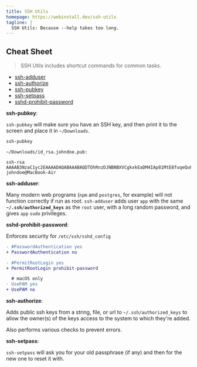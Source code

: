 ```yaml
---
title: SSH Utils
homepage: https://webinstall.dev/ssh-utils
tagline: |
  SSH Utils: Because --help takes too long.
---
```


## Cheat Sheet

> SSH Utils includes shortcut commands for common tasks.

- [ssh-adduser](../ssh-adduser/)
- [ssh-authorize](../ssh-authorize/)
- [ssh-pubkey](../ssh-pubkey/)
- [ssh-setpass](../ssh-setpass/)
- [sshd-prohibit-password](../sshd-prohibit-password/)

**ssh-pubkey**:

`ssh-pubkey` will make sure you have an SSH key, and then print it to the screen
and place it in `~/Downloads`.

```sh
ssh-pubkey
```

```text
~/Downloads/id_rsa.johndoe.pub:

ssh-rsa AAAAB3NzaC1yc2EAAAADAQABAAABAQDTOhRnzDJNBNBXVCgkxkEaDM4IAp81MtE8fuqeQuFvq5gYLWoZND39N++bUvjMRCveWzZlQNxcLjXHlZA3mGj1b9aMImrvyoq8FJepe+RLEuptJe3md4EtTXo8VJuMXV0lJCcd9ct+eqJ0jH0ww4FDJXWMaFbiVwJBO0IaYevlwcf0QwH12FCARZUSwXfsIeCZNGxOPamIUCXumpQiAjTLGHFIDyWwLDCNPi8GyB3VmqsTNEvO/H8yY4VI7l9hpztE5W6LmGUfTMZrnsELryP5oRlo8W5oVFFS85Lb8bVfn43deGdlLGkwmcJuXzZfostSTHI5Mj7MWezPZyoSqFLl johndoe@MacBook-Air
```

**ssh-adduser**:

Many modern web programs (`npm` and `postgres`, for example) will not function
correctly if run as root. `ssh-adduser` adds user `app` with the same
**`~/.ssh/authorized_keys`** as the `root` user, with a long random password,
and gives `app` `sudo` privileges.

**sshd-prohibit-password**:

Enforces security for `/etc/ssh/sshd_config`

```diff
- #PasswordAuthentication yes
+ PasswordAuthentication no

- #PermitRootLogin yes
+ PermitRootLogin prohibit-password

  # macOS only
- UsePAM yes
+ UsePAM no
```

**ssh-authorize**:

Adds public ssh keys from a string, file, or url to `~/.ssh/authorized_keys` to
allow the owner(s) of the keys access to the system to which they're added.

Also performs various checks to prevent errors.

**ssh-setpass**:

`ssh-setpass` will ask you for your old passphrase (if any) and then for the new
one to reset it with.

